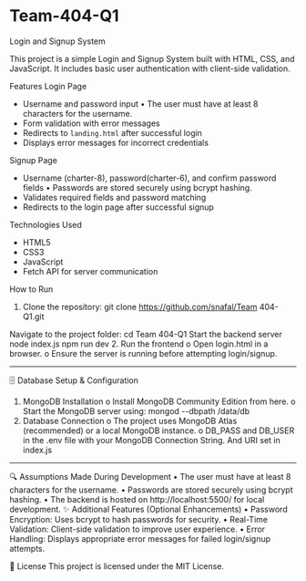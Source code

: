 # Team-404-Q1

Login and Signup System

This project is a simple Login and Signup System built with HTML, CSS, and JavaScript. It includes basic user authentication with client-side validation.

 Features
Login Page
  - Username and password input
•	The user must have at least 8 characters for the username.
  - Form validation with error messages
  - Redirects to `landing.html` after successful login
  - Displays error messages for incorrect credentials

Signup Page
  - Username (charter-8), password(charter-6), and confirm password fields
•	Passwords are stored securely using bcrypt hashing.
  - Validates required fields and password matching
  - Redirects to the login page after successful signup

Technologies Used
- HTML5
- CSS3
- JavaScript 
- Fetch API for server communication


How to Run
1. Clone the repository:
   git clone https://github.com/snafal/Team 404-Q1.git

Navigate to the project folder:
cd Team 404-Q1
Start the backend server
node index.js
npm run dev
2.	Run the frontend
o	Open login.html in a browser.
o	Ensure the server is running before attempting login/signup.
________________________________________
🗄️ Database Setup & Configuration
1.	MongoDB Installation
o	Install MongoDB Community Edition from here.
o	Start the MongoDB server using: 
mongod --dbpath /data/db
2.	Database Connection
o	The project uses MongoDB Atlas (recommended) or a local MongoDB instance.
o	DB_PASS and DB_USER in the .env file with your MongoDB Connection String. And URI set in index.js
________________________________________
🔍 Assumptions Made During Development
•	The user must have at least 8 characters for the username.
•	Passwords are stored securely using bcrypt hashing.
•	The backend is hosted on http://localhost:5500/ for local development.
✨ Additional Features (Optional Enhancements)
•	Password Encryption: Uses bcrypt to hash passwords for security.
•	Real-Time Validation: Client-side validation to improve user experience.
•	Error Handling: Displays appropriate error messages for failed login/signup attempts.

📜 License
This project is licensed under the MIT License.




